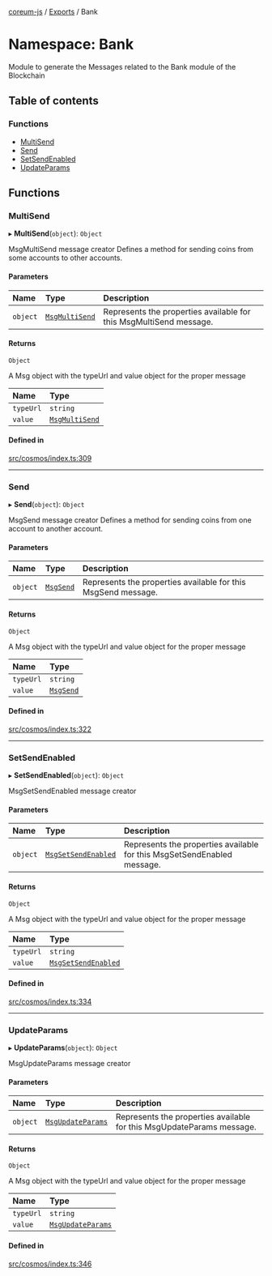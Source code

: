 [coreum-js](../README.md) / [Exports](../modules.md) / Bank

# Namespace: Bank

Module to generate the Messages related to the Bank module of the Blockchain

## Table of contents

### Functions

- [MultiSend](Bank.md#multisend)
- [Send](Bank.md#send)
- [SetSendEnabled](Bank.md#setsendenabled)
- [UpdateParams](Bank.md#updateparams)

## Functions

### MultiSend

▸ **MultiSend**(`object`): `Object`

MsgMultiSend message creator
Defines a method for sending coins from some accounts to other accounts.

#### Parameters

| Name | Type | Description |
| :------ | :------ | :------ |
| `object` | [`MsgMultiSend`](../interfaces/internal_.MsgMultiSend.md) | Represents the properties available for this MsgMultiSend message. |

#### Returns

`Object`

A Msg object with the typeUrl and value object for the proper message

| Name | Type |
| :------ | :------ |
| `typeUrl` | `string` |
| `value` | [`MsgMultiSend`](internal_.md#msgmultisend) |

#### Defined in

[src/cosmos/index.ts:309](https://github.com/PyramydLabs/coreum-js/blob/1b17c7f/src/cosmos/index.ts#L309)

___

### Send

▸ **Send**(`object`): `Object`

MsgSend message creator
Defines a method for sending coins from one account to another account.

#### Parameters

| Name | Type | Description |
| :------ | :------ | :------ |
| `object` | [`MsgSend`](../interfaces/internal_.MsgSend-2.md) | Represents the properties available for this MsgSend message. |

#### Returns

`Object`

A Msg object with the typeUrl and value object for the proper message

| Name | Type |
| :------ | :------ |
| `typeUrl` | `string` |
| `value` | [`MsgSend`](internal_.md#msgsend-1) |

#### Defined in

[src/cosmos/index.ts:322](https://github.com/PyramydLabs/coreum-js/blob/1b17c7f/src/cosmos/index.ts#L322)

___

### SetSendEnabled

▸ **SetSendEnabled**(`object`): `Object`

MsgSetSendEnabled message creator

#### Parameters

| Name | Type | Description |
| :------ | :------ | :------ |
| `object` | [`MsgSetSendEnabled`](../interfaces/internal_.MsgSetSendEnabled.md) | Represents the properties available for this MsgSetSendEnabled message. |

#### Returns

`Object`

A Msg object with the typeUrl and value object for the proper message

| Name | Type |
| :------ | :------ |
| `typeUrl` | `string` |
| `value` | [`MsgSetSendEnabled`](internal_.md#msgsetsendenabled) |

#### Defined in

[src/cosmos/index.ts:334](https://github.com/PyramydLabs/coreum-js/blob/1b17c7f/src/cosmos/index.ts#L334)

___

### UpdateParams

▸ **UpdateParams**(`object`): `Object`

MsgUpdateParams message creator

#### Parameters

| Name | Type | Description |
| :------ | :------ | :------ |
| `object` | [`MsgUpdateParams`](../interfaces/internal_.MsgUpdateParams-2.md) | Represents the properties available for this MsgUpdateParams message. |

#### Returns

`Object`

A Msg object with the typeUrl and value object for the proper message

| Name | Type |
| :------ | :------ |
| `typeUrl` | `string` |
| `value` | [`MsgUpdateParams`](internal_.md#msgupdateparams-1) |

#### Defined in

[src/cosmos/index.ts:346](https://github.com/PyramydLabs/coreum-js/blob/1b17c7f/src/cosmos/index.ts#L346)
